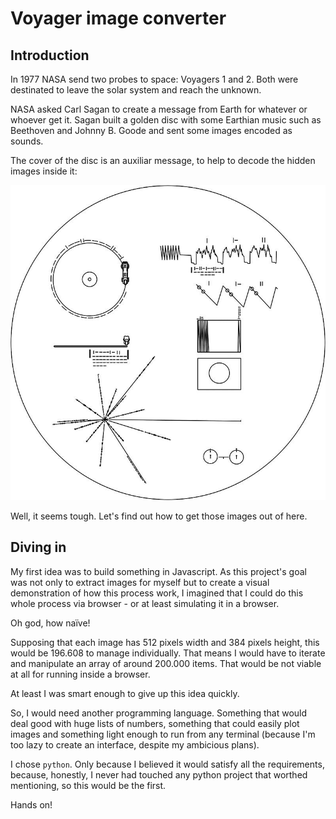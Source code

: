 # Voyager image converter


## Introduction

In 1977 NASA send two probes to space: Voyagers 1 and 2.
Both were destinated to leave the solar system and reach the unknown.

NASA asked Carl Sagan to create a message from Earth for whatever or whoever get it. Sagan built a golden disc with some Earthian music such as Beethoven and Johnny B. Goode and sent some images encoded as sounds.

The cover of the disc is an auxiliar message, to help to decode the hidden images inside it:

![alt text](./images/voayager-disc.png "Voyager disc")

Well, it seems tough. Let's find out how to get those images out of here.

## Diving in
My first idea was to build something in Javascript. As this project's goal was not only to extract images for myself but to create a visual demonstration of how this process work, I imagined that I could do this whole process via browser - or at least simulating it in a browser.

Oh god, how naïve!

Supposing that each image has 512 pixels width and 384 pixels height, this would be 196.608 to manage individually. That means I would have to iterate and manipulate an array of around 200.000 items. That would be not viable at all for running inside a browser.

At least I was smart enough to give up this idea quickly.

So, I would need another programming language. Something that would deal good with huge lists of numbers, something that could easily plot images and something light enough to run from any terminal (because I'm too lazy to create an interface, despite my ambicious plans).

I chose `python`. Only because I believed it would satisfy all the requirements, because, honestly, I never had touched any python project that worthed mentioning, so this would be the first.

Hands on!



